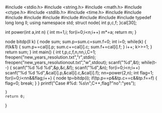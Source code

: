 #include <stdio.h>
#include <string.h>
#include <math.h>
#include <ctype.h>
#include <stdlib.h>
#include <time.h>
#include <vector>
#include <map>
#include <string>
#include <sstream>
#include <set>
#include <queue>
#include <list>
#include <algorithm>
#include <iostream>
typedef long long ll;
using namespace std;
struct node{
    int p,c,f;
}cal[30];

int power(int a,int n)
{
    int m=1,i;
    for(i=0;i<n;i++)
        m*=a;
    return m;
}

node bitdp(ll k)
{
    node sum;
    sum.p=sum.c=sum.f=0;
    int i=0;
    while(k)
    {
        if(k&1)
        {
            sum.p+=cal[i].p;
            sum.c+=cal[i].c;
            sum.f+=cal[i].f;
        }
        i++;
        k>>=1;
    }
	return sum;
}
int main()
{
    int t,p,c,f,n,nn,i,C=1;
    freopen("new_years_resolution.txt","r",stdin);
    freopen("new_years_resolutionout.txt","w",stdout);
    scanf("%d",&t);
    while(t--)
    {
        scanf("%d %d %d",&p,&c,&f);
        scanf("%d",&n);
        for(i=0;i<n;i++)
            scanf("%d %d %d",&cal[i].p,&cal[i].c,&cal[i].f);
        nn=power(2,n);
        int flag=1;
        for(i=0;i<nn&&flag;i++)
        {
            node tp=bitdp(i);
            if(tp.p==p&&tp.c==c&&tp.f==f)
            {
               flag=0;
               break;
            }
        }
        printf("Case #%d: %s\n",C++,flag?"no":"yes");

    }
    return 0;
}
